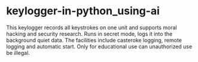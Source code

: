 # keylogger-in-python_using-ai
This keylogger records all keystrokes on one unit and supports moral hacking and security research. Runs in secret mode, logs it into the background quiet data. The facilities include casteroke logging, remote logging and automatic start. Only for educational use can unauthorized use be illegal. 
